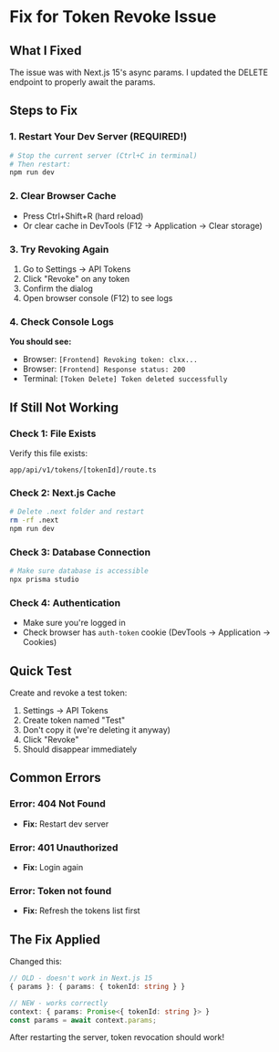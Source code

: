 # Fix for Token Revoke Issue

## What I Fixed

The issue was with Next.js 15's async params. I updated the DELETE endpoint to properly await the params.

## Steps to Fix

### 1. Restart Your Dev Server (REQUIRED!)

```bash
# Stop the current server (Ctrl+C in terminal)
# Then restart:
npm run dev
```

### 2. Clear Browser Cache

- Press Ctrl+Shift+R (hard reload)
- Or clear cache in DevTools (F12 → Application → Clear storage)

### 3. Try Revoking Again

1. Go to Settings → API Tokens
2. Click "Revoke" on any token
3. Confirm the dialog
4. Open browser console (F12) to see logs

### 4. Check Console Logs

**You should see:**
- Browser: `[Frontend] Revoking token: clxx...`
- Browser: `[Frontend] Response status: 200`
- Terminal: `[Token Delete] Token deleted successfully`

## If Still Not Working

### Check 1: File Exists
Verify this file exists:
```
app/api/v1/tokens/[tokenId]/route.ts
```

### Check 2: Next.js Cache
```bash
# Delete .next folder and restart
rm -rf .next
npm run dev
```

### Check 3: Database Connection
```bash
# Make sure database is accessible
npx prisma studio
```

### Check 4: Authentication
- Make sure you're logged in
- Check browser has `auth-token` cookie (DevTools → Application → Cookies)

## Quick Test

Create and revoke a test token:

1. Settings → API Tokens
2. Create token named "Test"
3. Don't copy it (we're deleting it anyway)
4. Click "Revoke"
5. Should disappear immediately

## Common Errors

### Error: 404 Not Found
- **Fix:** Restart dev server

### Error: 401 Unauthorized
- **Fix:** Login again

### Error: Token not found
- **Fix:** Refresh the tokens list first

## The Fix Applied

Changed this:
```typescript
// OLD - doesn't work in Next.js 15
{ params }: { params: { tokenId: string } }

// NEW - works correctly
context: { params: Promise<{ tokenId: string }> }
const params = await context.params;
```

After restarting the server, token revocation should work!
